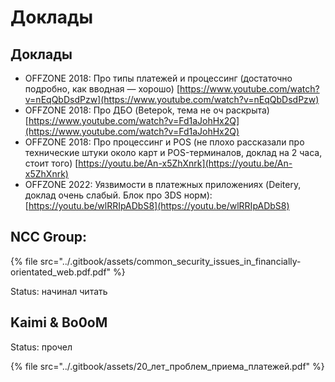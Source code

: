 # Доклады

## Доклады

* OFFZONE 2018: Про типы платежей и процессинг (достаточно подробно, как вводная — хорошо) [https://www.youtube.com/watch?v=nEqQbDsdPzw](https://www.youtube.com/watch?v=nEqQbDsdPzw)
* OFFZONE 2018: Про ДБО (Betepok, тема не оч раскрыта) [https://www.youtube.com/watch?v=Fd1aJohHx2Q](https://www.youtube.com/watch?v=Fd1aJohHx2Q)
* OFFZONE 2018: Про процессинг и POS (не плохо рассказали про технические штуки около карт и POS-терминалов, доклад на 2 часа, стоит того) [https://youtu.be/An-x5ZhXnrk](https://youtu.be/An-x5ZhXnrk)
* OFFZONE 2022: Уязвимости в платежных приложениях (Deitery, доклад очень слабый. Блок про 3DS норм): [https://youtu.be/wlRRIpADbS8](https://youtu.be/wlRRIpADbS8)

## NCC Group:

{% file src="../.gitbook/assets/common_security_issues_in_financially-orientated_web.pdf.pdf" %}

Status: начинал читать

## Kaimi & Bo0oM

Status: прочел

{% file src="../.gitbook/assets/20_лет_проблем_приема_платежей.pdf" %}
